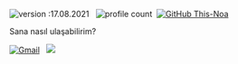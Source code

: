 ![version :17.08.2021](https://img.shields.io/badge/version-17.08.2021-informational) &nbsp;
![profile count](https://komarev.com/ghpvc/?username=ImLeixd&color=red)&nbsp;
[![GitHub This-Noa](https://img.shields.io/github/followers/ImLeixd?label=follow&style=social)](https://github.com/ImLeixd)&nbsp;

Sana nasıl ulaşabilirim? 

<a href="https://discord.com/users/691354054189645904"><img alt="Gmail" src="https://img.shields.io/badge/Discord-2f3236?style=flat&logo=discord&logoColor=blue" /></a> &nbsp;
<a href="https://instagram.com/im.lei_"><img src="https://img.shields.io/badge/@im.lei_-E4405F?style=flat&logo=Instagram&logoColor=white"/></a> &nbsp;
